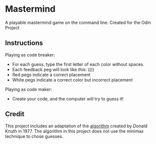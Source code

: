 # Mastermind

A playable mastermind game on the command line. 
Created for the Odin Project

## Instructions
Playing as code breaker:
- For each guess, type the first letter of each color without spaces.
- Each feedback peg will look like this: (())
- Red pegs indicate a correct placement 
- White pegs indicate a correct color but incorrect placement

Playing as code maker:
- Create your code, and the computer will try to guess it!


## Credit
This project includes an adaptation of the <a href="https://en.wikipedia.org/wiki/Mastermind_(board_game)#Worst_case:_Five-guess_algorithm" target="_blank">algorithm</a> created by Donald Knuth in 1977. The algorithm in this project does not use the minimax technique to chose guesses.

